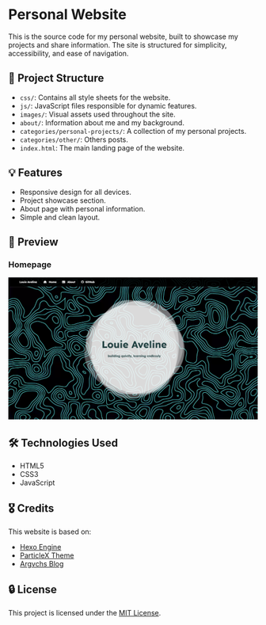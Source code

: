 # Personal Website

This is the source code for my personal website, built to showcase my projects and share information. The site is structured for simplicity, accessibility, and ease of navigation.

## 📂 Project Structure

- `css/`: Contains all style sheets for the website.
- `js/`: JavaScript files responsible for dynamic features.
- `images/`: Visual assets used throughout the site.
- `about/`: Information about me and my background.
- `categories/personal-projects/`: A collection of my personal projects.
- `categories/other/`: Others posts.
- `index.html`: The main landing page of the website.

## 💡 Features

- Responsive design for all devices.
- Project showcase section.
- About page with personal information.
- Simple and clean layout.

## 📸 Preview

### Homepage
![Homepage Preview](./screenshots/homepage.png)

## 🛠️ Technologies Used

- HTML5
- CSS3
- JavaScript

## 🎖️ Credits

This website is based on:  
- [Hexo Engine](https://hexo.io/pt-br/)  
- [ParticleX Theme](https://github.com/theme-particlex/hexo-theme-particlex)  
- [Argvchs Blog](https://github.com/argvchs)

## 🔒 License

This project is licensed under the [MIT License](https://opensource.org/licenses/MIT).
